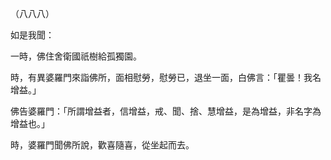 （八八八）

如是我聞：

一時，佛住舍衛國祇樹給孤獨園。

時，有異婆羅門來詣佛所，面相慰勞，慰勞已，退坐一面，白佛言：「瞿曇！我名增益。」

佛告婆羅門：「所謂增益者，信增益，戒、聞、捨、慧增益，是為增益，非名字為增益也。」

時，婆羅門聞佛所說，歡喜隨喜，從坐起而去。




